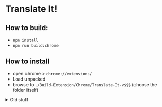 # Translate It!

## How to build:
- `npm install`
- `npm run build:chrome`
## How to install
- open chrome > `chrome://extensions/`
- Load unpacked
- browse to `./Build-Extension/Chrome/Translate-It-v$$$` (choose the folder itself)

<details>
  <summary>Old stuff</summary>


> Smart Translation Assistant - Web Extension

<p align="center">
  <a target="_blank" href="https://chromewebstore.google.com/detail/AI%20Writing%20Companion%20for%20Chrome/jfkpmcnebiamnbbkpmmldomjijiahmbd/">
    <img src="./docs/Store/Chrome-Store.png" alt="Chrome" height="60" />
  </a>
  <a target="_blank" href="https://addons.mozilla.org/en-GB/firefox/addon/ai-writing-companion/">
    <img src="./docs/Store/Firefox-Store.png" alt="Firefox" height="60" />
  </a>

</p>

<br>

---

<br>

<div align="center">
  <strong>
    • <a href="./README.md">English</a>
  </strong>
</div>

<br>

<p align="center">
  <img src="./docs/Images/Options.png" alt="Options page of the extension" height="420" />
</p>

<br>

This is a lightweight and efficient personal tool for translating text on websites and even the text you write yourself. With multiple methods for translation and word lookup, it offers a fast and seamless experience:

- **Text Selection Translation:** Simply select any text, and the translation box will appear right where you selected.

Alternatively, a small translation icon can appear below the selected text—clicking it will show the translation.

  <p align="center">
    <img src="./docs/Images/Selection.png" alt="Popup showing translation of selected text" height="280" />
    <img src="./docs/Images/Selection_Icon.png" alt="Small translation icon showing" height="120" />
  </p>

- **Element Selection Translation:** Activate “Select Element” mode from the extension icon. Then click on any part of the page (e.g., paragraph or button) to translate it entirely, without breaking the page layout.

<p align="center">
  <img src="./docs/Images/Select_Element_Item.png" alt="Webpage after element-selection mode has highlighted an element" height="120" />
  <img src="./docs/Images/Select_Element_Before.png" alt="Webpage before element-selection mode is activated" height="120" />
  <img src="./docs/Images/Select_Element_After.png" alt="Webpage after element-selection mode has highlighted an element" height="120" />
</p>

- **In-Field Translation:** When typing inside a form or text field, press the `Ctrl + /` shortcut or click the inline translator icon to instantly translate the content before sending.

<p align="center">
  <img src="./docs/Images/Icon.png" alt="Small translation icon next to text input field" height="240" />
</p>

- **Advanced Popup Translation:** Clicking the extension icon opens a popup with extended features such as multi-accent pronunciation and dictionary support.

<p align="center">
  <img src="./docs/Images/Popup.png" alt="Extension popup interface with translation and dictionary features" height="280" />
</p>

This extension is developed solely for personal use and keeps smart and fast translation always within reach.

**Smart and fast translation, anytime, anywhere.**

<br>

## ✨ Key Features

💸 **Free & Open Source:**  
Always free, powered by open-source code.

🔊 **Word and Sentence Pronunciation:**  
Each translation comes with audio playback for accurate pronunciation. You can also choose from different accents. Click the extension icon to access advanced pronunciation options.

📙 **Dictionary Mode:**  
When selecting a word, you’ll not only get a translation but also helpful information like definitions, synonyms, word type, and usage examples.

✅ **Supports Multiple Translation Providers:**  
You can choose from several AI-powered translation providers:

- [Google Translate][google-translate-url] (✔ Free)
- [Gemini][gemini-url] (✔ Free)
- [WebAI to API][webai-to-api-url] (✔ Free)
- [OpenRouter][openrouter-url]
- [OpenAI][openai-url]
- [DeepSeek][deepseek-url]
- Custom OpenAI Compatible (refrence to [Advanced Settings](#advanced-settings))

<br>

## 📋 Requirements

- A modern Chromium-based browser or Firefox (Chrome, Edge, Brave, etc.)
- A valid API key (unless using [Google Translate][google-translate-url] or [WebAI to API][webai-to-api-url])

<br>

---

## 🔧 Download & Install

<p align="center">
  <a target="_blank" href="https://chromewebstore.google.com/detail/AI%20Writing%20Companion%20for%20Chrome/jfkpmcnebiamnbbkpmmldomjijiahmbd/">
    <img src="./docs/Store/Chrome-Store.png" alt="Chrome" height="60" />
  </a>
  <a target="_blank" href="https://addons.mozilla.org/en-GB/firefox/addon/ai-writing-companion/">
    <img src="./docs/Store/Firefox-Store.png" alt="Firefox" height="60" />
  </a>

</p>

<details id="manual-install">
<summary>
Manual Installation
</summary>

<details id="install-for-chrome">
<summary>
  <h3>Install Translate It Web Extension for Chrome</h3>
</summary>

- [Download the latest Chrome version here][chrome-zip-url].
- Extract the downloaded ZIP file.
- Open [`chrome://extensions/`][chrome-extensions-url] and enable **Developer mode**.
- Drag the extracted folder into the page to install the extension.
- Done!

_Note:_ After installation, click the **extension icon**, go to **Settings**, and enter your **API Key**.

</details>

<br>

<details id="install-for-firefox">
<summary>
  <h3>Install Translate It Web Extension for Firefox</h3>
</summary>

- [Download the latest Firefox version here][firefox-zip-url].
- Extract the downloaded ZIP file.
- Open [`about:debugging#/runtime/this-firefox/`][firefox-extensions-url].
- Click `Load Temporary Add-on...` and select the `manifest.json` file from the extracted folder.
- Done!

_Note:_ After installation, click the **extension icon**, go to **Settings**, and enter your **API Key**.

</details>

</details>

<br>

---

## 🔑 API Keys

To use AI-based translation, you’ll need an API key from one of the providers listed below:

| Provider         | How to Get API Key                            | Cost                     |
| ---------------- | --------------------------------------------- | ------------------------ |
| Google Translate | _Dont Need_                                   | Free                     |
| Google Gemini    | [Google AI Studio][gemini-api-key-url]        | Free                     |
| WebAI to API     | _[Local Server][webai-to-api-url]_            | Free                     |
| OpenRouter       | [OpenRouter API Keys][openrouter-api-key-url] | Free                     |
| OpenAI           | [OpenAI API Keys][openai-api-key-url]         | Paid                     |
| DeepSeek         | [DeepSeek API Keys][deepseek-api-key-url]     | Paid                     |
| Custom OpenAI    | -                                             | -                        |

**Note:** `WebAI to API` is a local Python-based server that allows you to use AI translation without an API key.

**Important:** If you're in Iran, you may need a VPN to access and register for free API keys.

<br>

---

<details>
<summary>
  <h2>🪶 How to Use</h2>
</summary>

1. **Add the Extension to Your Browser**

   After installation, pin the extension to your browser toolbar for quick and easy access.

2. **Activate "Element Selection Mode"**

   To translate any specific part of a web page, you first need to activate *Element Selection Mode*. You can do this using one of the following methods:

   - Click on the extension icon and select the relevant option.
   - Right-click anywhere on the page and choose the option from the context menu.
   - Or [use the keyboard shortcut](#keyboard-shortcuts) for faster access.

3. **Translate Text by Clicking an Element**

   Once the mode is active, hover over any part of the page to highlight it. Click the highlighted area to instantly translate its content.

4. **Revert Translations**

   To undo translations and restore the original text, use either of the following methods:

   - Press the `ESC` key.
   - Click the `Revert` button from within the extension popup.

5. **Translation Cache**

   When you translate and then revert a piece of text, its translation is cached. On subsequent translations, the cached result will be shown instantly.
   A small "From Cache" label will appear temporarily in the top-right corner of the page.

6. **Clear the Translation Cache**

   To force a fresh translation from the server, click the "From Cache" label. This will clear the cached entry for that element.

---

### <div id="keyboard-shortcuts">Keyboard Shortcuts</div>

To quickly activate *Element Selection Mode*, you can use configurable keyboard shortcuts.
We recommend setting them manually to avoid conflicts with browser or system shortcuts.

#### Customize Shortcuts:

You can modify the default shortcuts as needed:

- **In Chrome**:  
  Go to [`chrome://extensions/shortcuts`](chrome://extensions/shortcuts)

- **In Firefox**:

  1. Right-click on the extension icon in the toolbar and choose `Manage Extension`.
  2. In the opened page, click the gear icon.
  3. Select `Manage Extension Shortcuts`.

</details>


<br>

---

<details id="advanced-settings">
<summary>
  <h2>⚙️ Advanced Settings</h2>
</summary>

In the API Settings page of the extension, each provider has customizable options to let you choose and configure different models:

- **Google Gemini**

  You can change the `API URL` to use different Gemini models. For available models and usage info, see [Gemini official documentation][gemini-url-docs]. Choosing the right model may improve translation quality, speed, or reduce API cost.

- **OpenAI**

  You can select models like `gpt-4`, `gpt-3.5-turbo`, and more by entering their names in the settings. Visit [OpenAI docs][openai-url-docs] for the full list. This allows you to customize translation quality vs. cost.

- **OpenRouter**

  Similar to OpenAI, OpenRouter supports a variety of models. You can pick one from the list at [OpenRouter documentation][openrouter-url-docs] and use it by name.

- **DeepSeek**

  You can also add the model in the settings on DeepSeek by referring to the [DeepSeek documentation][deepseek-url-docs].

- **WebAI to API**

  This is a free local backend for translation. You can configure your own model in the settings. For setup, see [WebAI to API GitHub repo][webai-to-api-url-docs].

- **Custom (OpenAI Compatible)**

    For maximum flexibility, this option lets you connect to any API service that uses the OpenAI chat completions format. Simply enter the custom `API URL`, `API Key`, and `Model Name` in the settings. This is ideal for using self-hosted models, local LLMs (e.g., through Ollama), or other compatible third-party providers. For the required format, see the [OpenAI API reference][openai-url-docs].


> These options let you balance between cost, quality, and speed.  
> The extension uses default models with minimum setup required — but upgrading the model will improve translation results.

**Default models used:**

- For `OpenAI` and `OpenRouter`: `gpt-3.5-turbo`
- For `Google Gemini` and `WebAI to API`: `gemini-2.0-flash`
- For `DeepSeek`: `deepseek-chat`

</details>

<br>

---

<details>
<summary>
  <h2>☕ Buy Me a Coffee</h2>
</summary>

If this project helped you and you’d like to support it, you can buy me a coffee ☕

<br>

| Donation Method     | 🔗 Link                                                                                                                                                                                                                 |
| ------------------- | ----------------------------------------------------------------------------------------------------------------------------------------------------------------------------------------------------------------------- |
| **BuyMeACoffee**    | <a href="https://www.buymeacoffee.com/m_khani" target="_blank"><img src="https://cdn.buymeacoffee.com/buttons/v2/arial-yellow.png" alt="Buy Me A Coffee" style="height: 30px !important;width: 117px !important;" ></a> |
| **USDT (Ethereum)** | `0x76DAF7D7C3f7af9B90e16B5C25d063ff3A1A0f8f`                                                                                                                                                                            |
| **Bitcoin (BTC)**   | `bc1qgxj96s6nks6nyhzlncw65nnuf7pyngyyxmfrsw`                                                                                                                                                                            |
| **PayPal**          | [![کمک مالی PayPal](https://img.shields.io/badge/Donate-Paypal-00457C?logo=paypal&labelColor=gold)](https://www.paypal.com/donate/?hosted_button_id=DUZBXEKUJGKLE)                                                      |


</details>

<br>
Thank you for your support!

<br>

---

### 👥 Contributors

- iSegar0 [![iSegar0 X](<https://img.shields.io/badge/X%20(Twitter)-iSegar0-blue?style=flat&logo=x>)](https://x.com/iSegar0/)
- Mohammad [![Mohammad X](<https://img.shields.io/badge/X%20(Twitter)-M_Khani65-blue?style=flat&logo=x>)](https://x.com/M_Khani65/)

<br>

---

<details>
<summary>
  <h2>🥤 Development Notes</h2>
</summary>

### Prerequisites

Make sure [**Node.js**][node-js-url] and [**pnpm**][pnpm-url] are installed. Then, clone the repository and install the dependencies:

```bash
git clone https://github.com/iSegar0/Translate-It.git
cd Translate-It
pnpm install
```

### Building for Development

To generate the unpacked extension files for development, run:

```bash
# Build for both browsers
pnpm run build

# Build for a specific browser
pnpm run build:chrome
pnpm run build:firefox
```

This will create the necessary files in the `Build-Extension/Chrome/` and `Build-Extension/Firefox/` directories, which you can load as temporary extensions in your browser.

To actively develop and apply changes in real time, use one of the following commands:

```bash
# Watch for changes for both browsers
pnpm run watch:chrome
pnpm run watch:firefox
```

### Lint Check

To ensure code quality and catch potential issues early, you can run ESLint:

```bash
pnpm run lint
```

This command will scan all `src/**/*.js` files and report any syntax errors or unsafe patterns.

### Packaging for Distribution

When you are ready to create distributable packages, use the following commands.

**To package the source code:**

This command creates a `.zip` archive of the project's source files, named `Source-vX.X.X.zip`.

```bash
pnpm run source
```

**To create a full release:**

This command bundles everything. It creates the source code archive and builds the final, installable `.zip` packages for both browsers.

```bash
pnpm run publish
```

After running, the `Build-Extension/Publish` directory will contain:

  * `Source-vX.X.X.zip`
  * `Translate-It-vX.X.X-for-Chrome.zip`
  * `Translate-It-vX.X.X-for-Firefox.zip`

</details>

<br>

-----

## 🤝 Contributing

- ⭐ **Star the repo** to support the project.
- 🐞 **Report issues** via [GitHub Issues][github-issues-url].
- 📝 **Submit a Pull Request (PR)** to help improve the extension.

<br>

---

<details>
<summary>
  <h2>🖼️ Icons Credit</h2>

Icons used in this project are provided by [Flaticon](https://www.flaticon.com) and created by:
</summary>


- <img src="icons/page.png" width="24px"> — [Pixel perfect](https://www.flaticon.com/authors/pixel-perfect) (Main icon)
- <img src="icons/select.png" width="24px"> — [Pixel perfect](https://www.flaticon.com/authors/pixel-perfect) (Select)
- <img src="icons/paste.png" width="24px"> — [Pixel perfect](https://www.flaticon.com/authors/pixel-perfect) (Paste)
- <img src="icons/speaker.png" width="24px"> — [Tanah Basah](https://www.flaticon.com/free-icons/voice-command) (Voice Command)
- <img src="icons/translate.png" width="24px"> — [photo3idea_studio](https://www.flaticon.com/free-icons/translate) (Translate)
- <img src="icons/clear.png" width="24px"> — [Midev](https://www.flaticon.com/free-icons/clear) (Clear)
- <img src="icons/close.png" width="24px"> — [Miftakhul Rizky](https://www.flaticon.com/free-icons/close) (Close)
- <img src="icons/swap.png" width="24px"> — [Freepik](https://www.flaticon.com/authors/freepik) (Swap)
- <img src="icons/settings.png" width="24px"> — [Freepik](https://www.flaticon.com/authors/freepik) (Settings)
- <img src="icons/copy.png" width="24px"> — [Catalin Fertu](https://www.flaticon.com/free-icons/copy) (Copy)
- <img src="icons/revert.png" width="24px"> — [KP Arts](https://www.flaticon.com/free-icons/revert) (Revert)

</details>

<br>

---

## Star History

<a href="https://www.star-history.com/#iSegaro/Translate-It&Date">
 <picture>
   <source media="(prefers-color-scheme: dark)" srcset="https://api.star-history.com/svg?repos=iSegaro/Translate-It&type=Date&theme=dark" />
   <source media="(prefers-color-scheme: light)" srcset="https://api.star-history.com/svg?repos=iSegaro/Translate-It&type=Date" />
   <img alt="Star History Chart" src="https://api.star-history.com/svg?repos=iSegaro/Translate-It&type=Date" />
 </picture>
</a>

<br>

---

## 📜 License

This project is licensed under the **MIT License** — feel free to modify and share!

year 2025

[google-translate-url]: https://translate.google.com/
[gemini-url]: https://gemini.com/
[openai-url]: https://chat.openai.com/
[deepseek-url]: https://chat.deepseek.com/
[openrouter-url]: https://openrouter.ai/
[webai-to-api-url]: https://github.com/Amm1rr/WebAI-to-API/
[firefox-store]: https://addons.mozilla.org/en-GB/firefox/addon/ai-writing-companion/
[chrome-store]: https://chromewebstore.google.com/detail/AI%20Writing%20Companion%20for%20Chrome/jfkpmcnebiamnbbkpmmldomjijiahmbd/
[firefox-zip-url]: https://github.com/iSegaro/Translate-It/tree/main/Build-Extension/Publish/
[chrome-zip-url]: https://github.com/iSegaro/Translate-It/tree/main/Build-Extension/Publish/
[chrome-extensions-url]: chrome://extensions/
[firefox-extensions-url]: about:debugging#/runtime/this-firefox/
[gemini-api-key-url]: https://aistudio.google.com/apikey/
[openai-api-key-url]: https://platform.openai.com/api-keys/
[deepseek-api-key-url]: https://platform.deepseek.com/api-keys/
[openrouter-api-key-url]: https://openrouter.ai/settings/keys/
[mohammad-x-url]: https://x.com/m_khani65/
[github-issues-url]: https://github.com/iSegaro/AIWritingCompanion/issues/
[isegaro-x-url]: https://x.com/iSegar0/
[m-khani65-x-url]: https://x.com/M_Khani65/
[flaticon-url]: https://www.flaticon.com/free-icons/translate/
[gemini-url-docs]: https://ai.google.dev/api/all-methods/
[openai-url-docs]: https://platform.openai.com/docs/models/
[deepseek-url-docs]: https://api-docs.deepseek.com/api/list-models/
[openrouter-url-docs]: https://openrouter.ai/models/
[webai-to-api-url-docs]: https://github.com/Amm1rr/WebAI-to-API/
[pnpm-url]: https://pnpm.io/
[node-js-url]: https://nodejs.org/

</details>